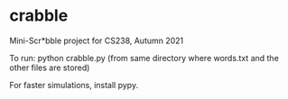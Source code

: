 # crabble
Mini-Scr*bble project for CS238, Autumn 2021

To run: python crabble.py
(from same directory where words.txt and the other files are stored)

For faster simulations, install pypy.

